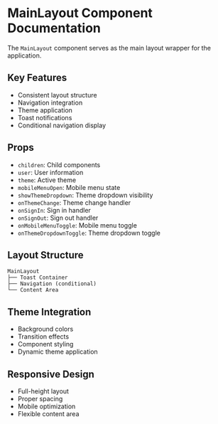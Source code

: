 # MainLayout Component Documentation

The `MainLayout` component serves as the main layout wrapper for the application.

## Key Features

- Consistent layout structure
- Navigation integration
- Theme application
- Toast notifications
- Conditional navigation display

## Props

- `children`: Child components
- `user`: User information
- `theme`: Active theme
- `mobileMenuOpen`: Mobile menu state
- `showThemeDropdown`: Theme dropdown visibility
- `onThemeChange`: Theme change handler
- `onSignIn`: Sign in handler
- `onSignOut`: Sign out handler
- `onMobileMenuToggle`: Mobile menu toggle
- `onThemeDropdownToggle`: Theme dropdown toggle

## Layout Structure

```
MainLayout
├── Toast Container
├── Navigation (conditional)
└── Content Area
```

## Theme Integration

- Background colors
- Transition effects
- Component styling
- Dynamic theme application

## Responsive Design

- Full-height layout
- Proper spacing
- Mobile optimization
- Flexible content area
